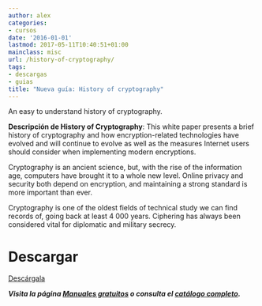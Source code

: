 ```yaml
---
author: alex
categories:
- cursos
date: '2016-01-01'
lastmod: 2017-05-11T10:40:51+01:00
mainclass: misc
url: /history-of-cryptography/
tags:
- descargas
- guias
title: "Nueva guía: History of cryptography"
---
```


<figure>
    <amp-img sizes="(min-width: 178px) 178px, 100vw" on="tap:lightbox1" role="button" tabindex="0" layout="responsive" src="/img/2014/04/History-of-Cryptograpy.jpg" alt="History of Cryptography" width="178px" height="229px" />
</figure>

An easy to understand history of cryptography.

**Descripción de History of Cryptography**: This white paper presents a brief history of cryptography and how encryption-related technologies have evolved and will continue to evolve as well as the measures Internet users should consider when implementing modern encryptions.

Cryptography is an ancient science, but, with the rise of the information age, computers have brought it to a whole new level. Online privacy and security both depend on encryption, and maintaining a strong standard is more important than ever.

Cryptography is one of the oldest fields of technical study we can find records of, going back at least 4 000 years. Ciphering has always been considered vital for diplomatic and military secrecy.

# Descargar

<div class="button-post">
    <a href="http://elbauldelprogramador.tradepub.com/free/w_thaw18" target="_blank" class="wi-button style-3">Descárgala<i class="icon-download icon-2x"></i></a>
</div>

***Visita la página [Manuales gratuitos][2] o consulta el [catálogo completo][3].***

 [2]: https://elbauldelprogramador.com/manuales-gratuitos/
 [3]: http://elbauldelprogramador.tradepub.com/category/information-technology/1207/ "Catálogo completo de Guías gratuítas "
